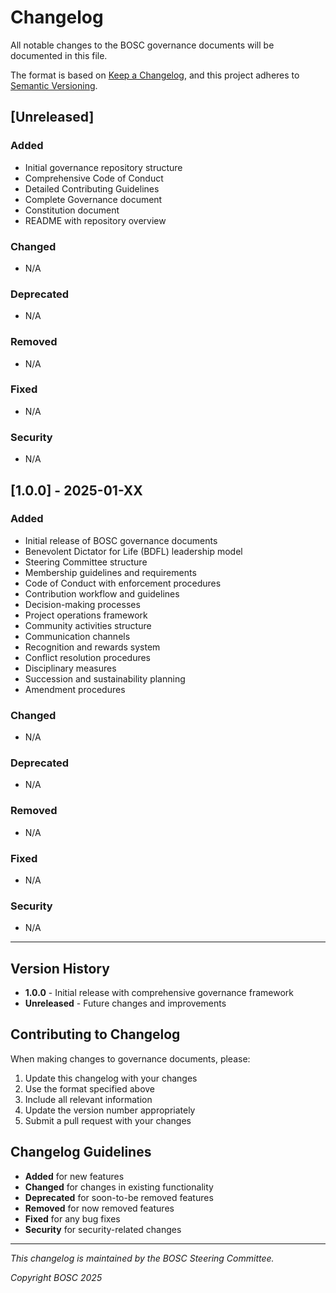 # Changelog

All notable changes to the BOSC governance documents will be documented in this file.

The format is based on [Keep a Changelog](https://keepachangelog.com/en/1.0.0/),
and this project adheres to [Semantic Versioning](https://semver.org/spec/v2.0.0.html).

## [Unreleased]

### Added
- Initial governance repository structure
- Comprehensive Code of Conduct
- Detailed Contributing Guidelines
- Complete Governance document
- Constitution document
- README with repository overview

### Changed
- N/A

### Deprecated
- N/A

### Removed
- N/A

### Fixed
- N/A

### Security
- N/A

## [1.0.0] - 2025-01-XX

### Added
- Initial release of BOSC governance documents
- Benevolent Dictator for Life (BDFL) leadership model
- Steering Committee structure
- Membership guidelines and requirements
- Code of Conduct with enforcement procedures
- Contribution workflow and guidelines
- Decision-making processes
- Project operations framework
- Community activities structure
- Communication channels
- Recognition and rewards system
- Conflict resolution procedures
- Disciplinary measures
- Succession and sustainability planning
- Amendment procedures

### Changed
- N/A

### Deprecated
- N/A

### Removed
- N/A

### Fixed
- N/A

### Security
- N/A

---

## Version History

- **1.0.0** - Initial release with comprehensive governance framework
- **Unreleased** - Future changes and improvements

## Contributing to Changelog

When making changes to governance documents, please:

1. Update this changelog with your changes
2. Use the format specified above
3. Include all relevant information
4. Update the version number appropriately
5. Submit a pull request with your changes

## Changelog Guidelines

- **Added** for new features
- **Changed** for changes in existing functionality
- **Deprecated** for soon-to-be removed features
- **Removed** for now removed features
- **Fixed** for any bug fixes
- **Security** for security-related changes

---

*This changelog is maintained by the BOSC Steering Committee.*

*Copyright BOSC 2025*

